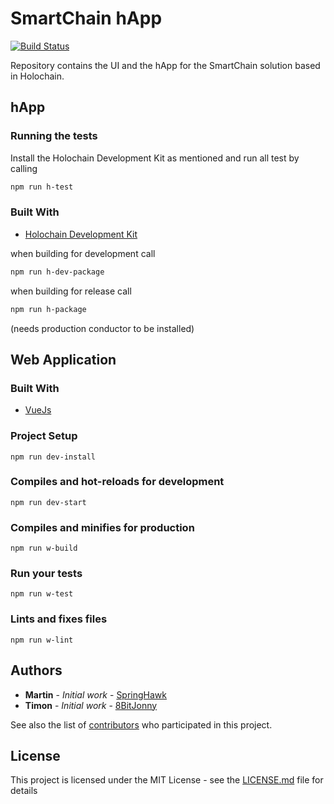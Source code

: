 # SmartChain hApp 
[![Build Status](https://travis-ci.org/code-smartchain/smartchainhApp.svg?branch=master)](https://travis-ci.org/code-smartchain/smartchainhApp)

Repository contains the UI and the hApp for the SmartChain solution based in Holochain.

## hApp

### Running the tests

Install the Holochain Development Kit as mentioned and run all test by calling
```bash
npm run h-test
```

### Built With

* [Holochain Development Kit](https://github.com/holochain/holochain-rust/releases/tag/v0.0.8-alpha)

when building for development call
```bash
npm run h-dev-package
```
when building for release call 
```bash
npm run h-package
```
(needs production conductor to be installed)

## Web Application

### Built With 
* [VueJs](https://vuejs.org/)

### Project Setup
```
npm run dev-install
```

### Compiles and hot-reloads for development
```
npm run dev-start
```

### Compiles and minifies for production
```
npm run w-build
```

### Run your tests
```
npm run w-test
```

### Lints and fixes files
```
npm run w-lint
```

## Authors

* **Martin** - *Initial work* - [SpringHawk](https://github.com/SpringHawk)
* **Timon** - *Initial work* - [8BitJonny](https://github.com/8BitJonny)


See also the list of [contributors](https://github.com/code-smartchain) who participated in this project.

## License

This project is licensed under the MIT License - see the [LICENSE.md](LICENSE.md) file for details
